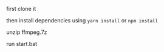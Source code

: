 first clone it

then install dependencies using `yarn install` or `npm install`

unzip ffmpeg.7z

run start.bat